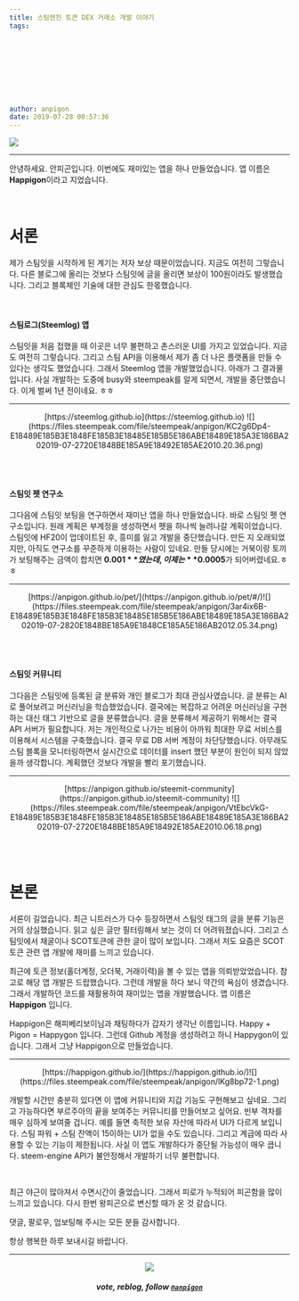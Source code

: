 ```yaml
---
title: 스팀엔진 토큰 DEX 거래소 개발 이야기
tags:
  
  
  
  
  
  
  
  
  
author: anpigon
date: 2019-07-28 00:57:36
---
```


![](https://files.steempeak.com/file/steempeak/anpigon/lKg8bp72-1.png)
***

안녕하세요. 안피곤입니다. 
이번에도 재미있는 앱을 하나 만들었습니다. 앱 이름은 **Happigon**이라고 지었습니다.

<br>

# 서론

제가 스팀잇을 시작하게 된 계기는 저자 보상 때문이었습니다. 지금도 여전히 그렇습니다. 다른 블로그에 올리는 것보다 스팀잇에 글을 올리면 보상이 100원이라도 발생했습니다. 그리고 블록체인 기술에 대한 관심도 한몫했습니다. 

<br>

#### 스팀로그(Steemlog) 앱

스팀잇을 처음 접했을 때 이곳은 너무 불편하고 촌스러운 UI를 가지고 있었습니다. 지금도 여전히 그렇습니다. 그리고 스팀 API을 이용해서 제가 좀 더 나은 플랫폼을 만들 수 있다는 생각도 했었습니다. 그래서 Steemlog 앱을 개발했었습니다. 아래가 그 결과물입니다. 사실 개발하는 도중에 busy와 steempeak를 알게 되면서, 개발을 중단했습니다. 이게 벌써 1년 전이네요. ㅎㅎ

<hr>

<center>[https://steemlog.github.io](https://steemlog.github.io)
![](https://files.steempeak.com/file/steempeak/anpigon/KC2g6Dp4-E18489E185B3E1848FE185B3E18485E185B5E186ABE18489E185A3E186BA202019-07-2720E1848BE185A9E18492E185AE2010.20.36.png)</center>

<br><br>

#### 스팀잇 펫 연구소

그다음에 스팀잇 보팅을 연구하면서 재미난 앱을 하나 만들었습니다. 바로 스팀잇 펫 연구소입니다. 원래 계획은 부계정을 생성하면서 펫을 하나씩 늘려나갈 계획이었습니다. 스팀잇에 HF20이 업데이트된 후, 흥미를 잃고 개발을 중단했습니다. 만든 지 오래되었지만, 아직도 연구소를 꾸준하게 이용하는 사람이 있네요. 만들 당시에는 거북이랑 토끼가 보팅해주는 금액이 합치면 **$0.001**였는데, 이제는 **$0.0005**가 되어버렸네요.ㅎㅎ

<hr>

<center>[https://anpigon.github.io/pet/](https://anpigon.github.io/pet/#/)![](https://files.steempeak.com/file/steempeak/anpigon/3ar4ix6B-E18489E185B3E1848FE185B3E18485E185B5E186ABE18489E185A3E186BA202019-07-2820E1848BE185A9E1848CE185A5E186AB2012.05.34.png)</center>

<br><br>

#### 스팀잇 커뮤니티

그다음은 스팀잇에 등록된 글 분류와 개인 블로그가 최대 관심사였습니다. 글 분류는 AI로 풀어보려고 머신러닝을 학습했었습니다. 결국에는 복잡하고 어려운 머신러닝을 구현하는 대신 태그 기반으로 글을 분류했습니다. 글을 분류해서 제공하기 위해서는 결국 API 서버가 필요합니다. 저는 개인적으로 나가는 비용이 아까워 최대한 무료 서비스를 이용해서 시스템을 구축했습니다. 결국 무료 DB 서버 계정이 차단당했습니다. 아무래도 스팀 블록을 모니터링하면서 실시간으로 데이터를 insert 했던 부분이 원인이 되지 않았을까 생각합니다. 계획했던 것보다 개발을 빨리 포기했습니다.

<hr>

<center>[https://anpigon.github.io/steemit-community](https://anpigon.github.io/steemit-community)
![](https://files.steempeak.com/file/steempeak/anpigon/VtEbcVkG-E18489E185B3E1848FE185B3E18485E185B5E186ABE18489E185A3E186BA202019-07-2720E1848BE185A9E18492E185AE2010.06.18.png)</center>

<br><br>

# 본론

서론이 길었습니다. 최근 니트러스가 다수 등장하면서 스팀잇 태그의 글을 분류 기능은 거의 상실했습니다. 읽고 싶은 글만 필터링해서 보는 것이 더 어려워졌습니다. 그리고 스팀잇에서 채굴이나 SCOT토큰에 관한 글이 많이 보입니다. 그래서 저도 요즘은 SCOT 토큰 관련 앱 개발에 재미를 느끼고 있습니다.

최근에 토큰 정보(홀더계정, 오더북, 거래이력)을 볼 수 있는 앱을 의뢰받았었습니다. 참고로 해당 앱 개발은 드랍했습니다. 그런데 개발을 하다 보니 약간의 욕심이 생겼습니다. 그래서 개발하던 코드를 재활용하여 재미있는 앱을 개발했습니다. 앱 이름은 **Happigon** 입니다.

Happigon은 해피베리보이님과 채팅하다가 갑자기 생각난 이름입니다. Happy + Pigon = Happygon 입니다. 그런데 Github 계정을 생성하려고 하니 Happygon이 있습니다. 그래서 그냥 Happigon으로 만들었습니다.


<hr>

<center>[https://happigon.github.io/](https://happigon.github.io/)![](https://files.steempeak.com/file/steempeak/anpigon/lKg8bp72-1.png)</center>

개발할 시간만 충분히 있다면 이 앱에 커뮤니티와 지갑 기능도 구현해보고 싶네요. 그리고 가능하다면 부르주아의 끝을 보여주는 커뮤니티를 만들어보고 싶어요. 빈부 격차를 매우 심하게 보여줄 겁니다. 예를 들면 축적한 보유 자산에 따라서 UI가 다르게 보입니다. 스팀 파워 + 스팀 잔액이 15이하는 UI가 없을 수도 있습니다. 그리고 계급에 따라 사용할 수 있는 기능이 제한됩니다. 사실 이 앱도 개발하다가 중단될 가능성이 매우 큽니다. steem-engine API가 불안정해서 개발하기 너무 불편합니다.

<br>

최근 야근이 많아져서 수면시간이 줄었습니다. 그래서 피로가 누적되어 피곤함을 많이 느끼고 있습니다. 다시 한번 왕피곤으로 변신할 때가 온 것 같습니다.

댓글, 팔로우, 업보팅해 주시는 모든 분들 감사합니다.

항상 행복한 하루 보내시길 바랍니다.

***

<center><img src='https://steemitimages.com/400x0/https://cdn.steemitimages.com/DQmQmWhMN6zNrLmKJRKhvSScEgWZmpb8zCeE2Gray1krbv6/BC054B6E-6F73-46D0-88E4-C88EB8167037.jpeg'><h5>vote, reblog, follow <code><a href='https://steemit.com/@anpigon'>@anpigon</a></code></h5></center>